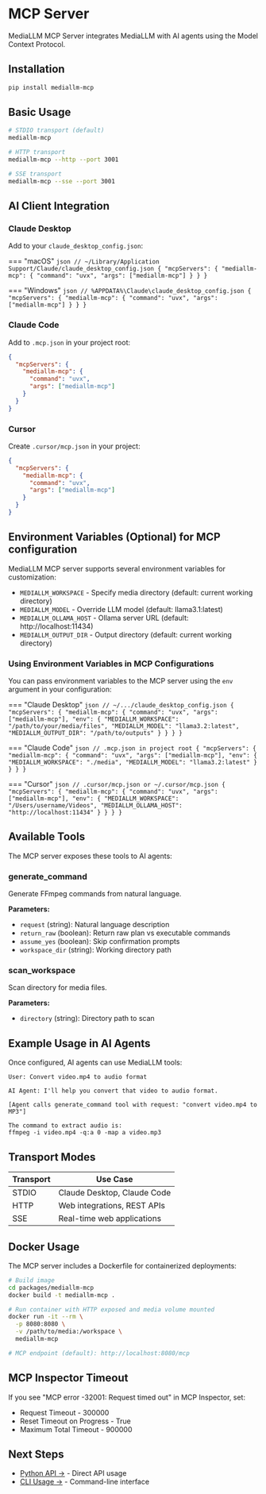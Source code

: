 # MCP Server

MediaLLM MCP Server integrates MediaLLM with AI agents using the Model Context Protocol.

## Installation

```bash
pip install mediallm-mcp
```

## Basic Usage

```bash
# STDIO transport (default)
mediallm-mcp

# HTTP transport
mediallm-mcp --http --port 3001

# SSE transport  
mediallm-mcp --sse --port 3001
```

## AI Client Integration

### Claude Desktop

Add to your `claude_desktop_config.json`:

=== "macOS"
    ```json
    // ~/Library/Application Support/Claude/claude_desktop_config.json
    {
      "mcpServers": {
        "mediallm-mcp": {
          "command": "uvx",
          "args": ["mediallm-mcp"]
        }
      }
    }
    ```

=== "Windows"
    ```json
    // %APPDATA%\Claude\claude_desktop_config.json
    {
      "mcpServers": {
        "mediallm-mcp": {
          "command": "uvx",
          "args": ["mediallm-mcp"]
        }
      }
    }
    ```

### Claude Code

Add to `.mcp.json` in your project root:

```json
{
  "mcpServers": {
    "mediallm-mcp": {
      "command": "uvx",
      "args": ["mediallm-mcp"]
    }
  }
}
```

### Cursor

Create `.cursor/mcp.json` in your project:

```json
{
  "mcpServers": {
    "mediallm-mcp": {
      "command": "uvx",
      "args": ["mediallm-mcp"]
    }
  }
}
```

## Environment Variables (Optional) for MCP configuration

MediaLLM MCP server supports several environment variables for customization:

- `MEDIALLM_WORKSPACE` - Specify media directory (default: current working directory)
- `MEDIALLM_MODEL` - Override LLM model (default: llama3.1:latest)
- `MEDIALLM_OLLAMA_HOST` - Ollama server URL (default: http://localhost:11434)
- `MEDIALLM_OUTPUT_DIR` - Output directory (default: current working directory)

### Using Environment Variables in MCP Configurations

You can pass environment variables to the MCP server using the `env` argument in your configuration:

=== "Claude Desktop"
    ```json
    // ~/.../claude_desktop_config.json
    {
      "mcpServers": {
        "mediallm-mcp": {
          "command": "uvx",
          "args": ["mediallm-mcp"],
          "env": {
            "MEDIALLM_WORKSPACE": "/path/to/your/media/files",
            "MEDIALLM_MODEL": "llama3.2:latest",
            "MEDIALLM_OUTPUT_DIR": "/path/to/outputs"
          }
        }
      }
    }
    ```

=== "Claude Code"
    ```json
    // .mcp.json in project root
    {
      "mcpServers": {
        "mediallm-mcp": {
          "command": "uvx",
          "args": ["mediallm-mcp"],
          "env": {
            "MEDIALLM_WORKSPACE": "./media",
            "MEDIALLM_MODEL": "llama3.2:latest"
          }
        }
      }
    }
    ```

=== "Cursor"
    ```json
    // .cursor/mcp.json or ~/.cursor/mcp.json
    {
      "mcpServers": {
        "mediallm-mcp": {
          "command": "uvx",
          "args": ["mediallm-mcp"],
          "env": {
            "MEDIALLM_WORKSPACE": "/Users/username/Videos",
            "MEDIALLM_OLLAMA_HOST": "http://localhost:11434"
          }
        }
      }
    }
    ```

## Available Tools

The MCP server exposes these tools to AI agents:

### generate_command

Generate FFmpeg commands from natural language.

**Parameters:**

- `request` (string): Natural language description
- `return_raw` (boolean): Return raw plan vs executable commands  
- `assume_yes` (boolean): Skip confirmation prompts
- `workspace_dir` (string): Working directory path

### scan_workspace

Scan directory for media files.

**Parameters:**

- `directory` (string): Directory path to scan

## Example Usage in AI Agents

Once configured, AI agents can use MediaLLM tools:

```
User: Convert video.mp4 to audio format

AI Agent: I'll help you convert that video to audio format.

[Agent calls generate_command tool with request: "convert video.mp4 to MP3"]

The command to extract audio is:
ffmpeg -i video.mp4 -q:a 0 -map a video.mp3
```

## Transport Modes

| Transport | Use Case |
|-----------|----------|
| STDIO | Claude Desktop, Claude Code |
| HTTP | Web integrations, REST APIs |
| SSE | Real-time web applications |

## Docker Usage

The MCP server includes a Dockerfile for containerized deployments:

```bash
# Build image
cd packages/mediallm-mcp
docker build -t mediallm-mcp .

# Run container with HTTP exposed and media volume mounted
docker run -it --rm \
  -p 8080:8080 \
  -v /path/to/media:/workspace \
  mediallm-mcp

# MCP endpoint (default): http://localhost:8080/mcp
```

## MCP Inspector Timeout

If you see "MCP error -32001: Request timed out" in MCP Inspector, set:

- Request Timeout - 300000
- Reset Timeout on Progress - True
- Maximum Total Timeout - 900000

## Next Steps

- [Python API →](python-api.md) - Direct API usage
- [CLI Usage →](cli.md) - Command-line interface